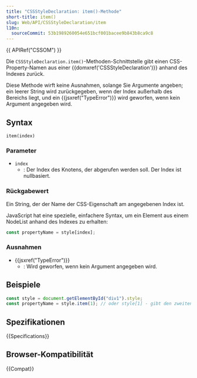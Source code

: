 ```yaml
---
title: "CSSStyleDeclaration: item()-Methode"
short-title: item()
slug: Web/API/CSSStyleDeclaration/item
l10n:
  sourceCommit: 53b1989260054e651bcf001bacee9b843b8ca9c8
---
```


{{ APIRef("CSSOM") }}

Die `CSSStyleDeclaration.item()`-Methoden-Schnittstelle gibt einen CSS-Property-Namen aus einer {{domxref('CSSStyleDeclaration')}} anhand des Indexes zurück.

Diese Methode wirft keine Ausnahmen, solange Sie Argumente angeben; ein leerer String wird zurückgegeben, wenn der Index außerhalb des Bereichs liegt, und ein {{jsxref("TypeError")}} wird geworfen, wenn kein Argument angegeben wird.

## Syntax

```js-nolint
item(index)
```

### Parameter

- `index`
  - : Der Index des Knotens, der abgerufen werden soll. Der Index ist nullbasiert.

### Rückgabewert

Ein String, der der Name der CSS-Eigenschaft am angegebenen Index ist.

JavaScript hat eine spezielle, einfachere Syntax, um ein Element aus einem NodeList anhand des Indexes zu erhalten:

```js
const propertyName = style[index];
```

### Ausnahmen

- {{jsxref("TypeError")}}
  - : Wird geworfen, wenn kein Argument angegeben wird.

## Beispiele

```js
const style = document.getElementById("div1").style;
const propertyName = style.item(1); // oder style[1] - gibt den zweiten aufgelisteten Stil zurück
```

## Spezifikationen

{{Specifications}}

## Browser-Kompatibilität

{{Compat}}
